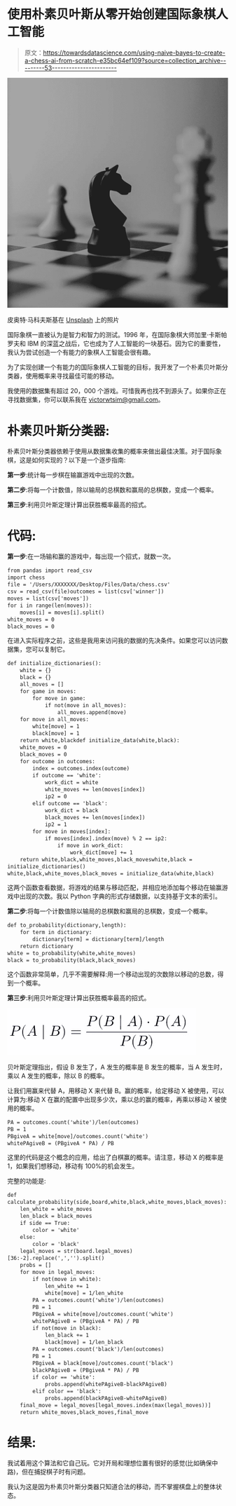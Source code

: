 # 使用朴素贝叶斯从零开始创建国际象棋人工智能

> 原文：<https://towardsdatascience.com/using-naive-bayes-to-create-a-chess-ai-from-scratch-e35bc64ef109?source=collection_archive---------53----------------------->

![](img/d03b4fc4c81b99e1ed8c59d5ad0bb81e.png)

皮奥特·马科夫斯基在 [Unsplash](https://unsplash.com/s/photos/chess?utm_source=unsplash&utm_medium=referral&utm_content=creditCopyText) 上的照片

国际象棋一直被认为是智力和智力的测试。1996 年，在国际象棋大师加里·卡斯帕罗夫和 IBM 的深蓝之战后，它也成为了人工智能的一块基石。因为它的重要性，我认为尝试创造一个有能力的象棋人工智能会很有趣。

为了实现创建一个有能力的国际象棋人工智能的目标，我开发了一个朴素贝叶斯分类器，使用概率来寻找最佳可能的移动。

我使用的数据集有超过 20，000 个游戏。可惜我再也找不到源头了。如果你正在寻找数据集，你可以联系我在 victorwtsim@gmail.com。

# 朴素贝叶斯分类器:

朴素贝叶斯分类器依赖于使用从数据集收集的概率来做出最佳决策。对于国际象棋，这是如何实现的？以下是一个逐步指南:

**第一步**:统计每一步棋在输赢游戏中出现的次数。

**第二步**:将每一个计数值，除以输局的总棋数和赢局的总棋数，变成一个概率。

**第三步**:利用贝叶斯定理计算出获胜概率最高的招式。

# 代码:

**第一步**:在一场输和赢的游戏中，每出现一个招式，就数一次。

```
from pandas import read_csv
import chess
file = '/Users/XXXXXXX/Desktop/Files/Data/chess.csv'
csv = read_csv(file)outcomes = list(csv['winner'])
moves = list(csv['moves'])
for i in range(len(moves)):
    moves[i] = moves[i].split()
white_moves = 0
black_moves = 0
```

在进入实际程序之前，这些是我用来访问我的数据的先决条件。如果您可以访问数据集，您可以复制它。

```
def initialize_dictionaries():
    white = {}
    black = {}
    all_moves = []
    for game in moves:
        for move in game:
            if not(move in all_moves):
                all_moves.append(move)
    for move in all_moves:
        white[move] = 1
        black[move] = 1
    return white,blackdef initialize_data(white,black):
    white_moves = 0
    black_moves = 0
    for outcome in outcomes:
        index = outcomes.index(outcome)
        if outcome == 'white':
            work_dict = white
            white_moves += len(moves[index])
            ip2 = 0
        elif outcome == 'black':
            work_dict = black
            black_moves += len(moves[index])
            ip2 = 1
        for move in moves[index]:
            if moves[index].index(move) % 2 == ip2:
                if move in work_dict:
                    work_dict[move] += 1
    return white,black,white_moves,black_moveswhite,black = initialize_dictionaries()
white,black,white_moves,black_moves = initialize_data(white,black)
```

这两个函数查看数据，将游戏的结果与移动匹配，并相应地添加每个移动在输赢游戏中出现的次数。我以 Python 字典的形式存储数据，以支持基于文本的索引。

**第二步**:将每一个计数值除以输局的总棋数和赢局的总棋数，变成一个概率。

```
def to_probability(dictionary,length):
    for term in dictionary:
        dictionary[term] = dictionary[term]/length
    return dictionary
white = to_probability(white,white_moves)
black = to_probability(black,black_moves)
```

这个函数非常简单，几乎不需要解释:用一个移动出现的次数除以移动的总数，得到一个概率。

**第三步**:利用贝叶斯定理计算出获胜概率最高的招式。

![](img/1ee87d7d3d03be129eec7a580245da9c.png)

贝叶斯定理指出，假设 B 发生了，A 发生的概率是 B 发生的概率，当 A 发生时，乘以 A 发生的概率，除以 B 的概率。

让我们用赢来代替 A，用移动 X 来代替 B。赢的概率，给定移动 X 被使用，可以计算为:移动 X 在赢的配置中出现多少次，乘以总的赢的概率，再乘以移动 X 被使用的概率。

```
PA = outcomes.count('white')/len(outcomes)
PB = 1
PBgiveA = white[move]/outcomes.count('white')
whitePAgiveB = (PBgiveA * PA) / PB
```

这里的代码是这个概念的应用，给出了白棋赢的概率。请注意，移动 X 的概率是 1，如果我们想移动，移动有 100%的机会发生。

完整的功能是:

```
def calculate_probability(side,board,white,black,white_moves,black_moves):
    len_white = white_moves
    len_black = black_moves
    if side == True:
        color = 'white'
    else:
        color = 'black'
    legal_moves = str(board.legal_moves)[36:-2].replace(',','').split()
    probs = []
    for move in legal_moves:
        if not(move in white):
            len_white += 1
            white[move] = 1/len_white
        PA = outcomes.count('white')/len(outcomes)
        PB = 1
        PBgiveA = white[move]/outcomes.count('white')
        whitePAgiveB = (PBgiveA * PA) / PB
        if not(move in black):
            len_black += 1
            black[move] = 1/len_black
        PA = outcomes.count('black')/len(outcomes)
        PB = 1
        PBgiveA = black[move]/outcomes.count('black')
        blackPAgiveB = (PBgiveA * PA) / PB
        if color == 'white':
            probs.append(whitePAgiveB-blackPAgiveB)
        elif color == 'black':
            probs.append(blackPAgiveB-whitePAgiveB)
    final_move = legal_moves[legal_moves.index(max(legal_moves))]
    return white_moves,black_moves,final_move
```

# 结果:

我试着用这个算法和它自己玩。它对开局和理想位置有很好的感觉(比如确保中路)，但在捕捉棋子时有问题。

我认为这是因为朴素贝叶斯分类器只知道合法的移动，而不掌握棋盘上的整体状态。